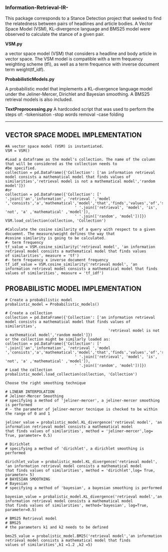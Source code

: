 ### Information-Retrieval-IR-
This package corresponds to a Stance Detection project that seeked to find the relatedness between pairs of headlines and article bodies. A Vector Space Model (VSM), KL-divergence language and BMS25 model were observed to calculate the stance of a given pair. 

**VSM.py**

a vector space model (VSM) that considers a headline and body article in vector space. The VSM model is compatible with a term frequency weighting scheme (tfi), as well as a term frequence with inverse document term weight(tf_idf).

**ProbabilisticModels.py**

A probabilistic model that implements a KL-divergence language model under the Jeliner-Mercer, Dirichlet and Bayesian smoothing. A BMS25 retrieval models is also included.

**TextPreprocessing.py**
 A hardcoded script that was used to perform the steps of: 
 -tokenisation
 -stop words removal
 -case folding
 
 ----------------------------------------------------------------------------------------------------------------------------------

VECTOR SPACE MODEL IMPLEMENTATION
----------------------------------
    #A vector space model (VSM) is instantiated.
    VSM = VSM()

    #Load a dataframe as the model's collection. The name of the column that will be considered as the collection needs to 
    #be specified.
    collection = pd.DataFrame({'Collection': ['an information retrieval model consists a mathematical model that finds values of                    similarities','retrieval model is not a mathematical model','random model']})
    #or 
    collection = pd.DataFrame({'Collection': [' '.join(['an','information', 'retrieval ','model                                                                             ','consists','a','mathematical','model','that','finds','values','of','similarities']),
                                   ' '.join(['retrieval', 'model', 'is', 'not', 'a' ,'mathematical' ,'model']),
                                   ' '.join(['random', 'model'])]})
    VSM.load_collection(collection, 'Collection')

    #Calculate the cosine similarity of a query with respect to a given docuemnt. The measure/weight defines the way that 
    #cosine similarity is going to be calculated.
    #- term frequency
    tf_value = VSM.cosine_similarity('retrieval model', 'an information retrieval model consists a mathematical model that finds values                 of similarities', measure = 'tf')
    #- term frequency x inverse document frequency
    tf_idf_value = VSM.cosine_similarity('retrieval model', 'an information retrieval model consists a mathematical model that finds                    values of similarities', measure = 'tf_idf')

PROBABILISTIC MODEL IMPLEMENTATION
----------------------------------
    # Create a probabilistic model
    probalistic_model = Probabilistic_models()

    # Create a collection
    collection = pd.DataFrame({'Collection': ['an information retrieval model consists a mathematical model that finds values of similarities',
                                                  'retrieval model is not a mathematical model','random model']})
    or the collection might be similarly loaded as:
    collection = pd.DataFrame({'Collection': [' '.join(['an','information', 'retrieval ','model ','consists','a','mathematical','model','that','finds','values','of','similarities']),
                                   ' '.join(['retrieval', 'model', 'is', 'not', 'a' ,'mathematical' ,'model']),
                                   ' '.join(['random', 'model'])]})
    # Load the collection
    probalistic_model.load_collection(collection, 'Collection')

    Choose the right smoothing technique
    
    # LINEAR INTERPOLATION
    # Jeliner-Mercer Smoothing
    # specifying a method of 'jeliner-mercer', a jeliner-mercer smoothing is performed
    # - the parameter of jeliner-mercer tecnique is checked to be within the range of 0 and 1
    
    jeliner_value = probalistic_model.KL_divergence('retrieval model', 'an information retrieval model consists a mathematical model                            that finds values of similarities', method = 'jeliner-mercer',log= True, parameter= 0.5)
    
    # Dirichlet
    # specifying a method of 'dirichlet', a dirichlet smoothing is performed
    
    dirichlet_value = probalistic_model.KL_divergence('retrieval model', 'an information retrieval model consists a mathematical model                          that finds values of similarities', method = 'dirichlet',log= True, parameter= 5)
    # BAYESIAN SMOOTHING
    # Bayesian
    # specifying a method of 'bayesian', a bayesian smoothing is performed

    bayesian_value = probalistic_model.KL_divergence('retrieval model','an information retrieval model consists a mathematical model                            that finds values of similarities', method='bayesian', log=True, parameter=0.5)

    # BMS25 Retrieval model    
    # BMS25
    # the parameters k1 and k2 needs to be defined
    
    bms25_value = probalistic_model.BM25('retrieval model','an information retrieval model consists a mathematical model that finds                           values of similarities',k1 =1.2 ,k2 =5)
    
